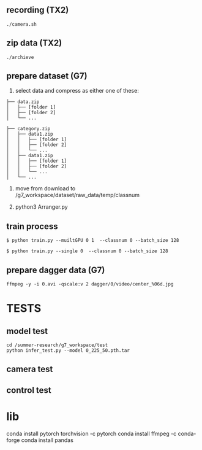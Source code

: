 ## recording (TX2)
 ```
./camera.sh
```

## zip data (TX2)
```
./archieve
```
## prepare dataset (G7) 

1. select data and compress as either one of these:
```
├── data.zip
│   ├── [folder 1]
│   ├── [folder 2]
│   └── ...

```
```
├── category.zip
│   ├── data1.zip
│   │   ├── [folder 1]
│   │   ├── [folder 2]
│   │   └── ...
│   ├── data1.zip
│   │   ├── [folder 1]
│   │   ├── [folder 2]
│   │   └── ...
│   └── ...
```


1. move from download to /g7_workspace/dataset/raw_data/temp/classnum
   
2. python3 Arranger.py

## train process
```
$ python train.py --muiltGPU 0 1  --classnum 0 --batch_size 128
```
```
$ python train.py --single 0  --classnum 0 --batch_size 128
```
## prepare dagger data (G7)
```
ffmpeg -y -i 0.avi -qscale:v 2 dagger/0/video/center_%06d.jpg
```


# TESTS
## model test
```
cd /summer-research/g7_workspace/test
python infer_test.py --model 0_225_50.pth.tar
```
## camera test
## control test


# lib

conda install pytorch torchvision -c pytorch
conda install ffmpeg -c conda-forge
conda install pandas

